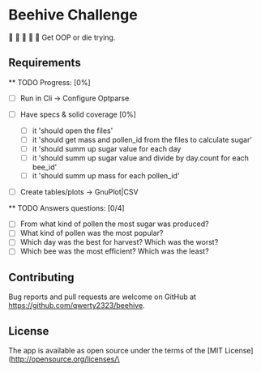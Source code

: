 # Beehive Challenge

:honeybee: :honeybee: :honeybee: :honeybee: :honeybee:
Get OOP or die trying.

## Requirements

** TODO Progress: [0%]

- [ ] Run in Cli -> Configure Optparse
- [ ] Have specs & solid coverage [0%]

  - [ ] it 'should open the files'
  - [ ] it 'should get mass and pollen_id from the files to calculate sugar'
  - [ ] it 'should summ up sugar value for each day
  - [ ] it 'should summ up sugar value and divide by day.count for each bee_id'
  - [ ] it 'should summ up mass for each pollen_id'

- [ ] Create tables/plots -> GnuPlot|CSV

** TODO Answers questions: [0/4]

- [ ] From what kind of pollen the most sugar was produced?
- [ ] What kind of pollen was the most popular?
- [ ] Which day was the best for harvest? Which was the worst?
- [ ] Which bee was the most efficient? Which was the least?

## Contributing

Bug reports and pull requests are welcome on GitHub at https://github.com/qwerty2323/beehive.

## License

The app is available as open source under the terms of the [MIT License](http://opensource.org/licenses/\
